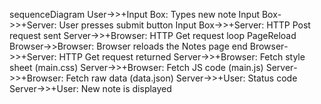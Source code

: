 sequenceDiagram
User->>+Input Box: Types new note
Input Box->>+Server: User presses submit button
Input Box->>+Server: HTTP Post request sent
Server->>+Browser: HTTP Get request
loop PageReload
Browser->>Browser: Browser reloads the Notes page
end
Browser->>+Server: HTTP Get request returned
Server->>+Browser: Fetch style sheet (main.css)
Server->>+Browser: Fetch JS code (main.js)
Server->>+Browser: Fetch raw data (data.json)
Server->>+User: Status code
Server->>+User: New note is displayed

<!-- random comment -->
